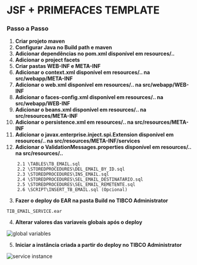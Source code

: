 # JSF + PRIMEFACES TEMPLATE

### Passo a Passo

1. **Criar projeto maven**
2. **Configurar Java no Build path e maven**
3. **Adicionar dependências no pom.xml disponível em resources/..**
4. **Adicionar o project facets**
5. **Criar pastas WEB-INF e META-INF**
6. **Adicionar o context.xml disponível em resources/.. na src/webapp/META-INF**
7. **Adicionar o web.xml disponível em resources/.. na src/webapp/WEB-INF**
7. **Adicionar o faces-config.xml disponível em resources/.. na src/webapp/WEB-INF**
8. **Adicionar o beans.xml disponível em resources/.. na src/resources/META-INF**
9. **Adicionar o persistence.xml em resources/.. na src/resources/META-INF**
10. **Adicionar o javax.enterprise.inject.spi.Extension disponível em resources/.. na src/resources/META-INF/services**
11. **Adicionar o ValidationMessages.properties disponível em resources/.. na src/resources/..**
````
    2.1 \TABLES\TB_EMAIL.sql
    2.2 \STOREDPROCEDURES\DEL_EMAIL_BY_ID.sql
    2.3 \STOREDPROCEDURES\INS_EMAIL.sql
    2.4 \STOREDPROCEDURES\SEL_EMAIL_DESTINATARIO.sql
    2.5 \STOREDPROCEDURES\SEL_EMAIL_REMETENTE.sql
    2.6 \SCRIPT\INSERT_TB_EMAIL.sql (Opcional)
````

3. **Fazer o deploy do EAR na pasta Build no TIBCO Administrator**

````
TIB_EMAIL_SERVICE.ear
````

4. **Alterar valores das variaveis globais após o deploy**

![global variables](Documentacao/imgs/gv.jpg)

5. **Iniciar a instância criada a partir do deploy no TIBCO Administrator**

![service instance](Documentacao/imgs/service-instance.jpg)